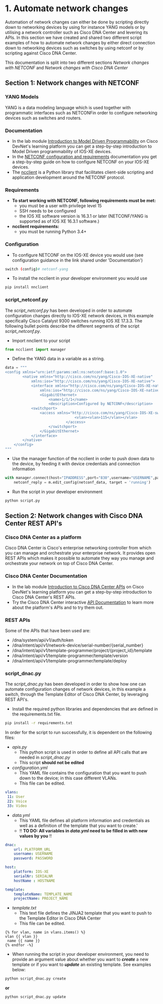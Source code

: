 # 1. Automate network changes
Automation of network changes can either be done by scripting directly down to networking devices by using for instance YANG models or by utilising a network controller such as Cisco DNA Center and levering its APIs. In this section we have created and shared two different script examples of how to automate network changes by either direct connection down to networking devices such as switches by using netconf or by scripting against Cisco DNA Center.

This documentation is split into two different sections *Network changes with NETCONF* and *Network changes with Cisco DNA Center*

## Section 1: Network changes with NETCONF 
### YANG Models
YANG is a data modeling language which is used together with programmatic interfaces such as NETCONFin order to configure networking devices such as switches and routers. 

### Documentation
- In the lab module [Introduction to Model Driven Programmability](https://developer.cisco.com/learning/modules/intro-device-level-interfaces/) on Cisco DevNet's learning platform you can get a step-by-step introduction to Model Driven programmability of IOS-XE devices. 
- In the [NETCONF configuration and requirements](https://www.cisco.com/c/en/us/td/docs/ios-xml/ios/prog/configuration/173/b_173_programmability_cg/configuring_yang_datamodel.html) documentation you get a step-by-step guide on how to configure NETCONF on your IOS-XE devices. 
- The [ncclient](https://pypi.org/project/ncclient/) is a Python library that facilitates client-side scripting and application development around the NETCONF protocol.

### Requirements
- **To start working with NETCONF, following requirements must be met:**
	- you must be a user with privilege level 15
	- SSH needs to be configured
	- the IOS XE software version is 16.3.1 or later (NETCONF/YANG is supported as of IOS XE 16.3.1 software.) 
- **ncclient requirements:**
	- you must be running Python 3.4+

### Configuration
- To configure NETCONF on the IOS-XE device you would use (see configuration guidance in the link shared under 'Documentation')
```bash
switch (config)# netconf-yang
```
- To install the ncclient in your developer environment you would use
```bash
pip install nnclient
```
### script_netconf.py
The *script_netconf.py* has been developed in order to automate configuration changes directly to IOS-XE network devices, in this example specifically Cisco Catalyst 9300 switches running IOS XE 17.3.3. The following bullet points describe the different segments of the script *script_netconf.py*.

- Import nnclient to your script
```python
from ncclient import manager
```

- Define the YANG data in a variable as a string. 
```python
data = """
<config xmlns="urn:ietf:params:xml:ns:netconf:base:1.0">
        <native xmlns="http://cisco.com/ns/yang/Cisco-IOS-XE-native"
            xmlns:ios="http://cisco.com/ns/yang/Cisco-IOS-XE-native">
            <interface xmlns="http://cisco.com/ns/yang/Cisco-IOS-XE-native"
                xmlns:ios="http://cisco.com/ns/yang/Cisco-IOS-XE-native">
                <GigabitEthernet>
                    <name>1/1/1</name>
                    <description>Configured by NETCONF</description>
			<switchport>
				<access xmlns="http://cisco.com/ns/yang/Cisco-IOS-XE-switch">
                        		<vlan><vlan>115</vlan></vlan>
                    		</access>
                	</switchport>
                </GigabitEthernet>
            </interface>
        </native>
    </config>
"""
```

- Use the manager function of the ncclient in order to push down data to the device, by feeding it with device credentials and connection information
```python
with manager.connect(host="IPADDRESS",port="830",username="USERNAME",password="PASSWORD",hostkey_verify=False) as m:
	netconf_reply = m.edit_config(netconf_data, target = 'running')
```

- Run the script in your developer environment
```bash
python script.py
```

## Section 2: Network changes with Cisco DNA Center REST API's
### Cisco DNA Center as a platform
Cisco DNA Center is Cisco's enterprise networking controller from which you can manage and orchestrate your enterprise network. It provides open REST APIs which makes it possible to automate they way you manage and orchestrate your network on top of Cisco DNA Center. 

### Cisco DNA Center Documentation
- In the lab module [Introduction to Cisco DNA Center APIs](https://developer.cisco.com/learning/modules/dnac-rest-apis/) on Cisco DevNet's learning platform you can get a step-by-step introduction to Cisco DNA Center's REST APIs.
- Try the Cisco DNA Center interactive [API Documentation](https://developer.cisco.com/docs/dna-center/#!cisco-dna-center-2-3-3-api-overview) to learn more about the platform's APIs and to try them out.

### REST APIs
Some of the APIs that have been used are:
- /dna/system/api/v1/auth/token  
- /dna/intent/api/v1/network-device/serial-number/{serial_number}  
- /dna/intent/api/v1/template-programmer/project/{project_id}/template  
- /dna/intent/api/v1/template-programmer/template/version  
- /dna/intent/api/v1/template-programmer/template/deploy  

### script_dnac.py
The *script_dnac.py* has been developed in order to show how one can automate configuration changes of network devices, in this example a switch, through the Template Editor of Cisco DNA Center, by leveraging REST API's. 

- Install the required python libraries and dependencies that are defined in the requirements.txt file.
```bash
pip install -r requirements.txt
```

In order for the script to run successfully, it is dependent on the following files:
- *apis.py*
	- This python script is used in order to define all API calls that are needed in *script_dnac.py*
	- This script **should not be edited**
- *configuration.yml*
	- This YAML file contains the configuration that you want to push down to the device; in this case different VLANs.
	- This file can be edited.
```yaml
vlans:
 11: User
 22: Voice
 33: Video
```
- *data.yml*
	- This YAML file defines all platform information and credentials as well as a definition of the template that you want to create.'
	- :bangbang: **TO DO: All variables in *data.yml* need to be filled in with new values by you** :bangbang:
```yaml
dnac: 
    url: PLATFORM_URL
    username: USERNAME
    password: PASSWORD

host:
    platform: IOS-XE
    serialNr: SERIALNR
    hostName : HOSTNAME

template: 
    templateName: TEMPLATE_NAME
    projectName: PROJECT_NAME
```
- *template.txt*
	- This text file defines the JINJA2 template that you want to push to the Template Editor in Cisco DNA Center 
	- This file can be edited.
```jinja2
{% for vlan, name in vlans.items() %}
vlan {{ vlan }}
 name {{ name }}
{% endfor -%}
```

- When running the script in your developer environment, you need to provide an argument value about whether you want to ***create*** a new template or if you want to ***update*** an existing template. See examples below:
```bash
python script_dnac.py create
```
**or**
```bash
python script_dnac.py update
```
